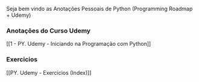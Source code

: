 Seja bem vindo as Anotações Pessoais de Python (Programming Roadmap + Udemy)
### Anotações do Curso Udemy
[[1 - PY. Udemy - Iniciando na Programação com Python]]
### Exercicios
[[PY. Udemy - Exercicios (Index)]]
